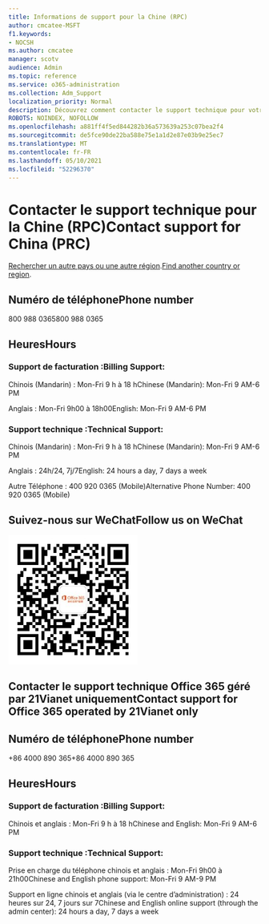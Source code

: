 ```yaml
---
title: Informations de support pour la Chine (RPC)
author: cmcatee-MSFT
f1.keywords:
- NOCSH
ms.author: cmcatee
manager: scotv
audience: Admin
ms.topic: reference
ms.service: o365-administration
ms.collection: Adm_Support
localization_priority: Normal
description: Découvrez comment contacter le support technique pour votre pays ou région.
ROBOTS: NOINDEX, NOFOLLOW
ms.openlocfilehash: a881ff4f5ed844282b36a573639a253c07bea2f4
ms.sourcegitcommit: de5fce90de22ba588e75e1a1d2e87e03b9e25ec7
ms.translationtype: MT
ms.contentlocale: fr-FR
ms.lasthandoff: 05/10/2021
ms.locfileid: "52296370"
---
```

# <a name="contact-support-for-china-prc"></a><span data-ttu-id="283b8-103">Contacter le support technique pour la Chine (RPC)</span><span class="sxs-lookup"><span data-stu-id="283b8-103">Contact support for China (PRC)</span></span>

<span data-ttu-id="283b8-104">[Rechercher un autre pays ou une autre région](../../business-video/get-help-support.md).</span><span class="sxs-lookup"><span data-stu-id="283b8-104">[Find another country or region](../../business-video/get-help-support.md).</span></span>

## <a name="phone-number"></a><span data-ttu-id="283b8-105">Numéro de téléphone</span><span class="sxs-lookup"><span data-stu-id="283b8-105">Phone number</span></span>
<span data-ttu-id="283b8-106">800 988 0365</span><span class="sxs-lookup"><span data-stu-id="283b8-106">800 988 0365</span></span>

## <a name="hours"></a><span data-ttu-id="283b8-107">Heures</span><span class="sxs-lookup"><span data-stu-id="283b8-107">Hours</span></span>
### <a name="billing-support"></a><span data-ttu-id="283b8-108">Support de facturation :</span><span class="sxs-lookup"><span data-stu-id="283b8-108">Billing Support:</span></span>

<span data-ttu-id="283b8-109">Chinois (Mandarin) : Mon-Fri 9 h à 18 h</span><span class="sxs-lookup"><span data-stu-id="283b8-109">Chinese (Mandarin): Mon-Fri 9 AM-6 PM</span></span>

<span data-ttu-id="283b8-110">Anglais : Mon-Fri 9h00 à 18h00</span><span class="sxs-lookup"><span data-stu-id="283b8-110">English: Mon-Fri 9 AM-6 PM</span></span>

### <a name="technical-support"></a><span data-ttu-id="283b8-111">Support technique :</span><span class="sxs-lookup"><span data-stu-id="283b8-111">Technical Support:</span></span>

<span data-ttu-id="283b8-112">Chinois (Mandarin) : Mon-Fri 9 h à 18 h</span><span class="sxs-lookup"><span data-stu-id="283b8-112">Chinese (Mandarin): Mon-Fri 9 AM-6 PM</span></span>

<span data-ttu-id="283b8-113">Anglais : 24h/24, 7j/7</span><span class="sxs-lookup"><span data-stu-id="283b8-113">English: 24 hours a day, 7 days a week</span></span>

<span data-ttu-id="283b8-114">Autre Téléphone : 400 920 0365 (Mobile)</span><span class="sxs-lookup"><span data-stu-id="283b8-114">Alternative Phone Number: 400 920 0365 (Mobile)</span></span>

## <a name="follow-us-on-wechat"></a><span data-ttu-id="283b8-115">Suivez-nous sur WeChat</span><span class="sxs-lookup"><span data-stu-id="283b8-115">Follow us on WeChat</span></span>
![Code QR WeChat](../../media/4d8fe09c-1a11-4cd8-be4c-75add8dccddd.jpg)

## <a name="contact-support-for-office-365-operated-by-21vianet-only"></a><span data-ttu-id="283b8-117">Contacter le support technique Office 365 géré par 21Vianet uniquement</span><span class="sxs-lookup"><span data-stu-id="283b8-117">Contact support for Office 365 operated by 21Vianet only</span></span>
## <a name="phone-number"></a><span data-ttu-id="283b8-118">Numéro de téléphone</span><span class="sxs-lookup"><span data-stu-id="283b8-118">Phone number</span></span>
<span data-ttu-id="283b8-119">+86 4000 890 365</span><span class="sxs-lookup"><span data-stu-id="283b8-119">+86 4000 890 365</span></span>

## <a name="hours"></a><span data-ttu-id="283b8-120">Heures</span><span class="sxs-lookup"><span data-stu-id="283b8-120">Hours</span></span>
### <a name="billing-support"></a><span data-ttu-id="283b8-121">Support de facturation :</span><span class="sxs-lookup"><span data-stu-id="283b8-121">Billing Support:</span></span>

<span data-ttu-id="283b8-122">Chinois et anglais : Mon-Fri 9 h à 18 h</span><span class="sxs-lookup"><span data-stu-id="283b8-122">Chinese and English: Mon-Fri 9 AM-6 PM</span></span>

### <a name="technical-support"></a><span data-ttu-id="283b8-123">Support technique :</span><span class="sxs-lookup"><span data-stu-id="283b8-123">Technical Support:</span></span>

<span data-ttu-id="283b8-124">Prise en charge du téléphone chinois et anglais : Mon-Fri 9h00 à 21h00</span><span class="sxs-lookup"><span data-stu-id="283b8-124">Chinese and English phone support: Mon-Fri 9 AM-9 PM</span></span>

<span data-ttu-id="283b8-125">Support en ligne chinois et anglais (via le centre d’administration) : 24 heures sur 24, 7 jours sur 7</span><span class="sxs-lookup"><span data-stu-id="283b8-125">Chinese and English online support (through the admin center): 24 hours a day, 7 days a week</span></span>
